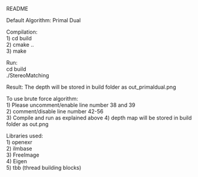 README  

Default Algorithm: Primal Dual   

Compilation:   
	1) cd build     
	2) cmake ..   
	3) make   

Run:    
	cd build     
	./StereoMatching     

Result: The depth will be stored in build folder as out_primaldual.png   


To use brute force algorithm:     
	1) Please uncomment/enable line number 38 and 39    
	2) comment/disable line number 42-56    
	3) Compile and run as explained above
    4) depth map will be stored in build folder as out.png        


Libraries used:    
	1) openexr   
	2) ilmbase    
	3) FreeImage    
	4) Eigen    
	5) tbb (thread building blocks)    
